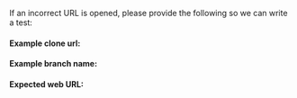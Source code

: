 If an incorrect URL is opened, please provide the following so we can write a test:

#### Example clone url:

#### Example branch name:

#### Expected web URL:


